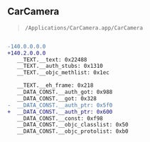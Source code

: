 ## CarCamera

> `/Applications/CarCamera.app/CarCamera`

```diff

-140.0.0.0.0
+140.2.0.0.0
   __TEXT.__text: 0x22488
   __TEXT.__auth_stubs: 0x1310
   __TEXT.__objc_methlist: 0x1ec

   __TEXT.__eh_frame: 0x218
   __DATA_CONST.__auth_got: 0x988
   __DATA_CONST.__got: 0x328
-  __DATA_CONST.__auth_ptr: 0x5f0
+  __DATA_CONST.__auth_ptr: 0x600
   __DATA_CONST.__const: 0xf98
   __DATA_CONST.__objc_classlist: 0x50
   __DATA_CONST.__objc_protolist: 0xb0

```
